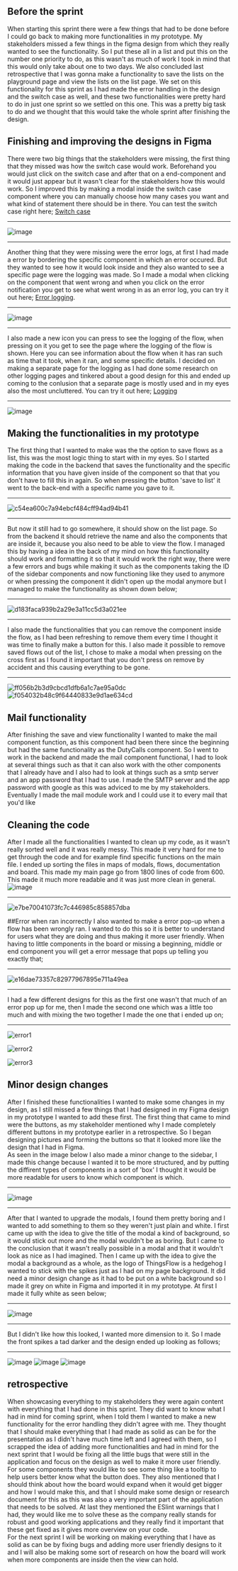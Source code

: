 ## Before the sprint
When starting this sprint there were a few things that had to be done before I could go back to making more functionalities in my prototype. My stakeholders missed a few things in the figma design from which they really wanted to see the functionality. So I put these all in a list and put this on the number one priority to do, as this wasn't as much of work I took in mind that this would only take about one to two days. We also concluded last retrospective that I was gonna make a functionality to save the lists on the playground page and view the lists on the list page.  We set on this functionality for this sprint as I had made the error handling in the design and the switch case as well, and these two functionalities were pretty hard to do in just one sprint so we settled on this one. This was a pretty big task to do and we thought that this would take the whole sprint after finishing the design. 

## Finishing and improving the designs in Figma
There were two big things that the stakeholders were missing, the first thing that they missed was how the switch case would work. Beforehand you would just click on the switch case and after that on a end-component and it would just appear but it wasn't clear for the stakeholders how this would work. So I improved this by making a modal inside the switch case component where you can manually choose how many cases you want and what kind of statement there should be in there. You can test the switch case right here; [Switch case](https://www.figma.com/proto/RIRckga4ygXjIpYMYyj278/ThingsFlow?node-id=438%3A3569&scaling=scale-down&page-id=0%3A1&starting-point-node-id=425%3A3202&show-proto-sidebar=1)

---------------------

![image](uploads/df4cea4d0b5fc96d635e64a5f16957af/image.png)

---------------------

Another thing that they were missing were the error logs, at first I had made a error by bordering the specific component in which an error occured. But they wanted to see how it would look inside and they also wanted to see a specific page were the logging was made. So I made a modal when clicking on the component that went wrong and when you click on the error notification you get to see what went wrong in as an error log, you can try it out here; [Error logging](https://www.figma.com/proto/RIRckga4ygXjIpYMYyj278/ThingsFlow?node-id=463%3A3541&scaling=scale-down&page-id=0%3A1&starting-point-node-id=425%3A3202&show-proto-sidebar=1). 

---------------------

![image](uploads/bf1f6c9cda5004aaa791b3e6ae286654/image.png)

---------------------

I also made a new icon you can press to see the logging of the flow, when pressing on it you get to see the page where the logging of the flow is shown. Here you can see information about the flow when it has ran such as time that it took, when it ran, and some specific details. I decided on making a separate page for the logging as I had done some research on other logging pages and tinkered about a good design for this and ended up coming to the conlusion that a separate page is mostly used and in my eyes also the most uncluttered. You can try it out here; [Logging](https://www.figma.com/proto/RIRckga4ygXjIpYMYyj278/ThingsFlow?node-id=610%3A3079&scaling=scale-down&page-id=0%3A1&starting-point-node-id=425%3A3202&show-proto-sidebar=1)

---------------------

![image](uploads/f2afa298cbbc78dfc91ca2ee86eafad2/image.png)

## Making the functionalities in my prototype
The first thing that I wanted to make was the the option to save flows as a list, this was the most logic thing to start with in my eyes. So I started making the code in the backend that saves the functionality and the specific information that you have given inside of the component so that that you don't have to fill this in again. So when pressing the button 'save to list' it went to the back-end with a specific name you gave to it.

----------------------

![c54ea600c7a94ebcf484cff94ad94b41](uploads/5217e015c304172876f23ce89fa26504/c54ea600c7a94ebcf484cff94ad94b41.gif)

---------------------- 

But now it still had to go somewhere, it should show on the list page. So from the backend it should retrieve the name and also the components that are inside it, because you also need to be able to view the flow. I managed this by having a idea in the back of my mind on how this functionality should work and formatting it so that it would work the right way, there were a few errors and bugs while making it such as the components taking the ID of the sidebar components and now functioning like they used to anymore or when pressing the component it didn't open up the modal anymore but I managed to make the functionality as shown down below; 

---------------------- 

![d183faca939b2a29e3a11cc5d3a021ee](uploads/af63e568dfac931c1e650645b23c02b6/d183faca939b2a29e3a11cc5d3a021ee.gif)

---------------------- 

I also made the functionalities that you can remove the component inside the flow, as I had been refreshing to remove them every time I thought it was time to finally make a button for this. I also made it possible to remove saved flows out of the list, I chose to make a modal when pressing on the cross first as I found it important that you don't press on remove by accident and this causing everything to be gone.

---------------------- 

![ff056b2b3d9cbcd1dfb6a1c7ae95a0dc](uploads/7aec384556563bfe6a6a1a3f813ff907/ff056b2b3d9cbcd1dfb6a1c7ae95a0dc.gif)
![f054032b48c9f64440833e9d1ae634cd](uploads/0f16b83c6452110d20f89411db79f667/f054032b48c9f64440833e9d1ae634cd.gif)

## Mail functionality
After finishing the save and view functionality I wanted to make the mail component function, as this component had been there since the beginning but had the same functionality as the DutyCalls component. So I went to work in the backend and made the mail component functional, I had to look at several things such as that it can also work with the other components that I already have and I also had to look at things such as a smtp server and an app password that I had to use. I made the SMTP server and the app password with google as this was adviced to me by my stakeholders. Eventually I made the mail module work and I could use it to every mail that you'd like

## Cleaning the code
After I made all the functionalities I wanted to clean up my code, as it wasn't really sorted well and it was really messy. This made it very hard for me to get through the code and for example find specific functions on the main file. I ended up sorting the files in maps of modals, flows, documentation and board. This made my main page go from 1800 lines of code from 600. This made it much more readable and it was just more clean in general.  
![image](uploads/b21ec64b2efd0e428f4eebc78ee68a58/image.png)

----------------------

![e7be70041073fc7c446985c858857dba](uploads/d01dd67646de9c519d68c6282735ec76/e7be70041073fc7c446985c858857dba.gif)

##Error when ran incorrectly
I also wanted to make a error pop-up when a flow has been wrongly ran. I wanted to do this so it is better to understand for users what they are doing and thus making it more user friendly. When having to little components in the board or missing a beginning, middle or end component you will get a error message that pops up telling you exactly that;

-----------------------

![e16dae73357c82977967895e711a49ea](uploads/f1fe04c9aed644b4f0f4e421f228c0e7/e16dae73357c82977967895e711a49ea.gif)

-----------------------

I had a few different designs for this as the first one wasn't that much of an error pop up for me, then I made the second one which was a little too much and with mixing the two together I made the one that i ended up on;

-----------------------

![error1](uploads/ed98e336cd199f18e53f095591e9bec1/error1.png)

![error2](uploads/a58e5f642e8d64c7f39352c4213936c7/error2.png)

![error3](uploads/603418061f905d808bd221bd2b6164db/error3.png)



## Minor design changes
After I finished these functionalities I wanted to make some changes in my design, as I still missed a few things that I had designed in my Figma design in my prototype I wanted to add these first. The first thing that came to mind were the buttons, as my stakeholder mentioned why I made completely different buttons in my prototype earlier in a retrospective. So I began designing pictures and forming the buttons so that it looked more like the design that I had in Figma. <br/>
As seen in the image below I also made a minor change to the sidebar, I made this change because I wanted it to be more structured, and by putting the diffirent types of components in a sort of 'box' I thought it would be more readable for users to know which component is which.

-----------------------

![image](uploads/12166227ef303fa431ce626b8fa1f2af/image.png)

-----------------------

After that I wanted to upgrade the modals, I found them pretty boring and I wanted to add something to them so they weren't just plain and white. I first came up with the idea to give the title of the modal a kind of background, so it would stick out more and the modal wouldn't be as boring. But I came to the conclusion that it wasn't really possible in a modal and that it wouldn't look as nice as I had imagined. Then I came up with the idea to give the modal a background as a whole, as the logo of ThingsFlow is a hedgehog I wanted to stick with the spikes just as I had on my page background. It did need a minor design change as it had to be put on a white background so I made it grey on white in Figma and imported it in my prototype. At first I made it fully white as seen below; 

--------------------

![image](uploads/08b7e62b7a6e3241db5728f883e0e6be/image.png)

--------------------

But I didn't like how this looked, I wanted more dimension to it. So I made the front spikes a tad darker and the design ended up looking as follows; 

-------------------

![image](uploads/72b42f7037c15c808bbb64dcd27ed0f4/image.png)
![image](uploads/1975e0c74301306afbca72403bed867f/image.png)
![image](uploads/a0c24f1cbe4b7a6ddbbc8825c1e261eb/image.png)

## retrospective
When showcasing everything to my stakeholders they were again content with everything that I had done in this sprint. They did want to know what I had in mind for coming sprint, when I told them I wanted to make a new functionality for the error handling they didn't agree with me. They thought that I should make everything that I had made as solid as can be for the presentation as I didn't have much time left and I agreed with them, so I scrapped the idea of adding more functionalities and had in mind for the next sprint that I would be fixing all the little bugs that were still in the application and focus on the design as well to make it more user friendly. For some components they would like to see some thing like a tooltip to help users better know what the button does. They also mentioned that I should think about how the board would expand when it would get bigger and how I would make this, and that I should make some design or research document for this as this was also a very important part of the application that needs to be solved. At last they mentioned the ESlint warnings that I had, they would like me to solve these as the company really stands for robust and good working applications and they really find it important that these get fixed as it gives more overview on your code. <br/> For the next sprint I will be working on making everything that I have as solid as can be by fixing bugs and adding more user friendly designs to it and I will also be making some sort of research on how the board will work when more components are inside then the view can hold.